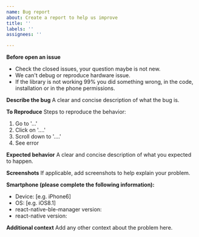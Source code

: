 ```yaml
---
name: Bug report
about: Create a report to help us improve
title: ''
labels: ''
assignees: ''

---
```


**Before open an issue**
- Check the closed issues, your question maybe is not new.
- We can't debug or reproduce hardware issue.
- If the library is not working 99% you did something wrong, in the code, installation or in the phone permissions.

**Describe the bug**
A clear and concise description of what the bug is.

**To Reproduce**
Steps to reproduce the behavior:
1. Go to '...'
2. Click on '....'
3. Scroll down to '....'
4. See error

**Expected behavior**
A clear and concise description of what you expected to happen.

**Screenshots**
If applicable, add screenshots to help explain your problem.

**Smartphone (please complete the following information):**
 - Device: [e.g. iPhone6]
 - OS: [e.g. iOS8.1]
 - react-native-ble-manager version: 
 - react-native version:

**Additional context**
Add any other context about the problem here.
